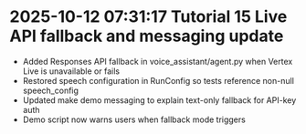 # 2025-10-12 07:31:17 Tutorial 15 Live API fallback and messaging update
- Added Responses API fallback in voice_assistant/agent.py when Vertex Live is unavailable or fails
- Restored speech configuration in RunConfig so tests reference non-null speech_config
- Updated make demo messaging to explain text-only fallback for API-key auth
- Demo script now warns users when fallback mode triggers
